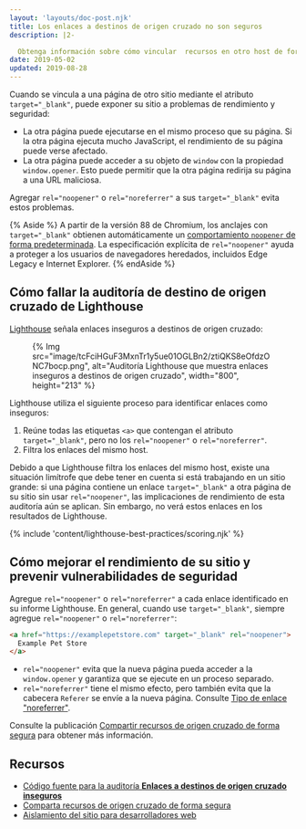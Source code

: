 ```yaml
---
layout: 'layouts/doc-post.njk'
title: Los enlaces a destinos de origen cruzado no son seguros
description: |2-

  Obtenga información sobre cómo vincular  recursos en otro host de forma segura.
date: 2019-05-02
updated: 2019-08-28
---
```


Cuando se vincula a una página de otro sitio mediante el atributo `target="_blank"`, puede exponer su sitio a problemas de rendimiento y seguridad:

- La otra página puede ejecutarse en el mismo proceso que su página. Si la otra página ejecuta mucho JavaScript, el rendimiento de su página puede verse afectado.
- La otra página puede acceder a su objeto de `window` con la propiedad `window.opener`. Esto puede permitir que la otra página redirija su página a una URL maliciosa.

Agregar `rel="noopener"` o `rel="noreferrer"` a sus `target="_blank"` evita estos problemas.

{% Aside %} A partir de la versión 88 de Chromium, los anclajes con `target="_blank"` obtienen automáticamente un [comportamiento `noopener` de forma predeterminada](https://www.chromestatus.com/feature/6140064063029248). La especificación explícita de `rel="noopener"` ayuda a proteger a los usuarios de navegadores heredados, incluidos Edge Legacy e Internet Explorer. {% endAside %}

## Cómo fallar la auditoría de destino de origen cruzado de Lighthouse

[Lighthouse](https://developers.google.com/web/tools/lighthouse/) señala enlaces inseguros a destinos de origen cruzado:

<figure>{% Img src="image/tcFciHGuF3MxnTr1y5ue01OGLBn2/ztiQKS8eOfdzONC7bocp.png", alt="Auditoría Lighthouse que muestra enlaces inseguros a destinos de origen cruzado", width="800", height="213" %}</figure>

Lighthouse utiliza el siguiente proceso para identificar enlaces como inseguros:

1. Reúne todas las etiquetas `<a>` que contengan el atributo `target="_blank"`, pero no los `rel="noopener"` o `rel="noreferrer"`.
2. Filtra los enlaces del mismo host.

Debido a que Lighthouse filtra los enlaces del mismo host, existe una situación limítrofe que debe tener en cuenta si está trabajando en un sitio grande: si una página contiene un enlace `target="_blank"` a otra página de su sitio sin usar `rel="noopener"`, las implicaciones de rendimiento de esta auditoría aún se aplican. Sin embargo, no verá estos enlaces en los resultados de Lighthouse.

{% include 'content/lighthouse-best-practices/scoring.njk' %}

## Cómo mejorar el rendimiento de su sitio y prevenir vulnerabilidades de seguridad

Agregue `rel="noopener"` o `rel="noreferrer"` a cada enlace identificado en su informe Lighthouse. En general, cuando use `target="_blank"`, siempre agregue `rel="noopener"` o `rel="noreferrer"`:

```html
<a href="https://examplepetstore.com" target="_blank" rel="noopener">
  Example Pet Store
</a>
```

- `rel="noopener"` evita que la nueva página pueda acceder a la `window.opener` y garantiza que se ejecute en un proceso separado.
- `rel="noreferrer"` tiene el mismo efecto, pero también evita que la cabecera `Referer` se envíe a la nueva página. Consulte [Tipo de enlace "noreferrer"](https://html.spec.whatwg.org/multipage/links.html#link-type-noreferrer).

Consulte la publicación [Compartir recursos de origen cruzado de forma segura](https://web.dev/cross-origin-resource-sharing/) para obtener más información.

## Recursos

- [Código fuente para la auditoría **Enlaces a destinos de origen cruzado inseguros**](https://github.com/GoogleChrome/lighthouse/blob/master/lighthouse-core/audits/dobetterweb/external-anchors-use-rel-noopener.js)
- [Comparta recursos de origen cruzado de forma segura](https://web.dev/cross-origin-resource-sharing/)
- [Aislamiento del sitio para desarrolladores web](https://developers.google.com/web/updates/2018/07/site-isolation)
